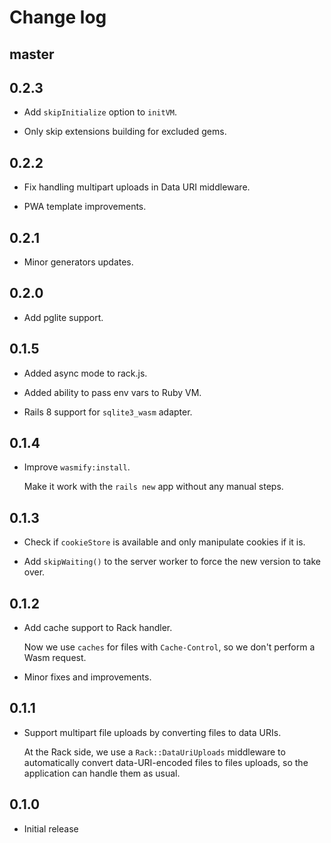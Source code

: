 # Change log

## master

## 0.2.3

- Add `skipInitialize` option to `initVM`.

- Only skip extensions building for excluded gems.

## 0.2.2

- Fix handling multipart uploads in Data URI middleware.

- PWA template improvements.

## 0.2.1

- Minor generators updates.

## 0.2.0

- Add pglite support.

## 0.1.5

- Added async mode to rack.js.

- Added ability to pass env vars to Ruby VM.

- Rails 8 support for `sqlite3_wasm` adapter.

## 0.1.4

- Improve `wasmify:install`.

  Make it work with the `rails new` app without any manual steps.

## 0.1.3

- Check if `cookieStore` is available and only manipulate cookies if it is.

- Add `skipWaiting()` to the server worker to force the new version to take over.

## 0.1.2

- Add cache support to Rack handler.

  Now we use `caches` for files with `Cache-Control`, so we don't perform a Wasm request.

- Minor fixes and improvements.

## 0.1.1

- Support multipart file uploads by converting files to data URIs.

  At the Rack side, we use a `Rack::DataUriUploads` middleware to automatically convert
  data-URI-encoded files to files uploads, so the application can handle them as usual.

## 0.1.0

- Initial release
